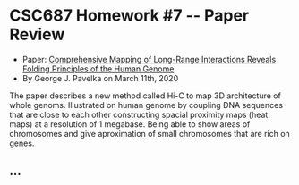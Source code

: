 # CSC687 Homework #7 -- Paper Review

 * Paper: [Comprehensive Mapping of Long-Range Interactions Reveals Folding Principles of the Human Genome][1]
 * By George J. Pavelka on March 11th, 2020

The paper describes a new method called Hi-C to map 3D architecture of whole genoms. Illustrated on human genome by coupling DNA sequences that are close to each other constructing spacial proximity maps (heat maps) at a resolution of 1 megabase. Being able to show areas of chromosomes and give aproximation of small chromosomes that are rich on genes.





## ...


[1]: https://science.sciencemag.org/content/326/5950/289
(Science  09 Oct 2009: Vol. 326, Issue 5950, pp. 289-293, DOI: 10.1126/science.1181369u)
